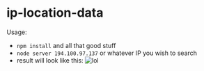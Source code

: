 # ip-location-data

Usage:
  - `npm install` and all that good stuff
  - `node server 194.100.97.137` or whatever IP you wish to search
  - result will look like this: ![lol](https://i.imgur.com/DeQ0Arw.png)
